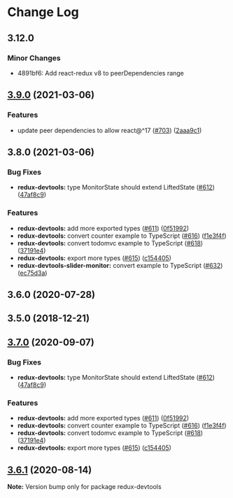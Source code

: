# Change Log

## 3.12.0

### Minor Changes

- 4891bf6: Add react-redux v8 to peerDependencies range

## [3.9.0](https://github.com/reduxjs/redux-devtools/compare/@redux-devtools/core@3.8.0...@redux-devtools/core@3.9.0) (2021-03-06)

### Features

- update peer dependencies to allow react@^17 ([#703](https://github.com/reduxjs/redux-devtools/issues/703)) ([2aaa9c1](https://github.com/reduxjs/redux-devtools/commit/2aaa9c10a383e3a7ab20b3ab14639781fd7bb2eb))

## 3.8.0 (2021-03-06)

### Bug Fixes

- **redux-devtools:** type MonitorState should extend LiftedState ([#612](https://github.com/reduxjs/redux-devtools/issues/612)) ([47af8c9](https://github.com/reduxjs/redux-devtools/commit/47af8c98ce87fa115d093e2c578a0cd48c058792))

### Features

- **redux-devtools:** add more exported types ([#611](https://github.com/reduxjs/redux-devtools/issues/611)) ([0f51992](https://github.com/reduxjs/redux-devtools/commit/0f51992b0bac12c1334966e8f99a66681bdae8d6))
- **redux-devtools:** convert counter example to TypeScript ([#616](https://github.com/reduxjs/redux-devtools/issues/616)) ([f1e3f4f](https://github.com/reduxjs/redux-devtools/commit/f1e3f4f8340dea288de5229006acf9dc1ef1cccf))
- **redux-devtools:** convert todomvc example to TypeScript ([#618](https://github.com/reduxjs/redux-devtools/issues/618)) ([37191e4](https://github.com/reduxjs/redux-devtools/commit/37191e46e600cd9ac2839f0687efb347fc4ef7c1))
- **redux-devtools:** export more types ([#615](https://github.com/reduxjs/redux-devtools/issues/615)) ([c154405](https://github.com/reduxjs/redux-devtools/commit/c154405c6c2448743040d0d7cfa9e8463b647a14))
- **redux-devtools-slider-monitor:** convert example to TypeScript ([#632](https://github.com/reduxjs/redux-devtools/issues/632)) ([ec75d3a](https://github.com/reduxjs/redux-devtools/commit/ec75d3a4b62d0f4b8d52a739a7727142421cc261))

## 3.6.0 (2020-07-28)

## 3.5.0 (2018-12-21)

## [3.7.0](https://github.com/reduxjs/redux-devtools/compare/redux-devtools@3.6.1...redux-devtools@3.7.0) (2020-09-07)

### Bug Fixes

- **redux-devtools:** type MonitorState should extend LiftedState ([#612](https://github.com/reduxjs/redux-devtools/issues/612)) ([47af8c9](https://github.com/reduxjs/redux-devtools/commit/47af8c98ce87fa115d093e2c578a0cd48c058792))

### Features

- **redux-devtools:** add more exported types ([#611](https://github.com/reduxjs/redux-devtools/issues/611)) ([0f51992](https://github.com/reduxjs/redux-devtools/commit/0f51992b0bac12c1334966e8f99a66681bdae8d6))
- **redux-devtools:** convert counter example to TypeScript ([#616](https://github.com/reduxjs/redux-devtools/issues/616)) ([f1e3f4f](https://github.com/reduxjs/redux-devtools/commit/f1e3f4f8340dea288de5229006acf9dc1ef1cccf))
- **redux-devtools:** convert todomvc example to TypeScript ([#618](https://github.com/reduxjs/redux-devtools/issues/618)) ([37191e4](https://github.com/reduxjs/redux-devtools/commit/37191e46e600cd9ac2839f0687efb347fc4ef7c1))
- **redux-devtools:** export more types ([#615](https://github.com/reduxjs/redux-devtools/issues/615)) ([c154405](https://github.com/reduxjs/redux-devtools/commit/c154405c6c2448743040d0d7cfa9e8463b647a14))

## [3.6.1](https://github.com/reduxjs/redux-devtools/compare/redux-devtools@3.6.0...redux-devtools@3.6.1) (2020-08-14)

**Note:** Version bump only for package redux-devtools
